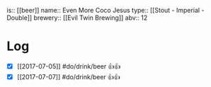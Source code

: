 is:: [[beer]]
name:: Even More Coco Jesus
type:: [[Stout - Imperial - Double]]
brewery:: [[Evil Twin Brewing]]
abv:: 12

# Log
- [x] [[2017-07-05]] #do/drink/beer 👍👍
- [x] [[2017-07-07]] #do/drink/beer 👍👍
